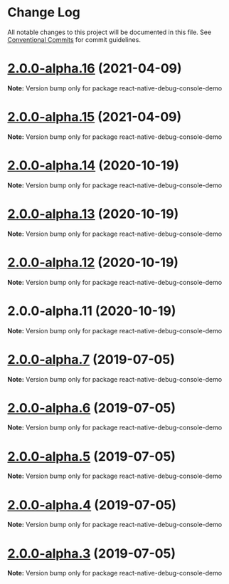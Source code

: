 # Change Log

All notable changes to this project will be documented in this file.
See [Conventional Commits](https://conventionalcommits.org) for commit guidelines.

# [2.0.0-alpha.16](https://github.com/morten-olsen/react-native-debug-console/compare/v2.0.0-alpha.11...v2.0.0-alpha.16) (2021-04-09)

**Note:** Version bump only for package react-native-debug-console-demo





# [2.0.0-alpha.15](https://github.com/morten-olsen/react-native-debug-console/compare/v2.0.0-alpha.11...v2.0.0-alpha.15) (2021-04-09)

**Note:** Version bump only for package react-native-debug-console-demo





# [2.0.0-alpha.14](https://github.com/morten-olsen/react-native-debug-console/compare/v2.0.0-alpha.11...v2.0.0-alpha.14) (2020-10-19)

**Note:** Version bump only for package react-native-debug-console-demo





# [2.0.0-alpha.13](https://github.com/morten-olsen/react-native-debug-console/compare/v2.0.0-alpha.11...v2.0.0-alpha.13) (2020-10-19)

**Note:** Version bump only for package react-native-debug-console-demo





# [2.0.0-alpha.12](https://github.com/morten-olsen/react-native-debug-console/compare/v2.0.0-alpha.11...v2.0.0-alpha.12) (2020-10-19)

**Note:** Version bump only for package react-native-debug-console-demo





# 2.0.0-alpha.11 (2020-10-19)

**Note:** Version bump only for package react-native-debug-console-demo





# [2.0.0-alpha.7](https://github.com/morten-olsen/react-native-debug-console/compare/v2.0.0-alpha.6...v2.0.0-alpha.7) (2019-07-05)

**Note:** Version bump only for package react-native-debug-console-demo





# [2.0.0-alpha.6](https://github.com/morten-olsen/react-native-debug-console/compare/v2.0.0-alpha.5...v2.0.0-alpha.6) (2019-07-05)

**Note:** Version bump only for package react-native-debug-console-demo





# [2.0.0-alpha.5](https://github.com/morten-olsen/react-native-debug-console/compare/v2.0.0-alpha.4...v2.0.0-alpha.5) (2019-07-05)

**Note:** Version bump only for package react-native-debug-console-demo





# [2.0.0-alpha.4](https://github.com/morten-olsen/react-native-debug-console/compare/v2.0.0-alpha.3...v2.0.0-alpha.4) (2019-07-05)

**Note:** Version bump only for package react-native-debug-console-demo





# [2.0.0-alpha.3](https://github.com/morten-olsen/react-native-debug-console/compare/v2.0.0-alpha.2...v2.0.0-alpha.3) (2019-07-05)

**Note:** Version bump only for package react-native-debug-console-demo
